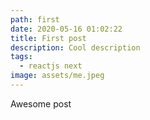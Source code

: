 ```yaml
---
path: first
date: 2020-05-16 01:02:22
title: First post
description: Cool description
tags:
  - reactjs next
image: assets/me.jpeg
---
```

Awesome post